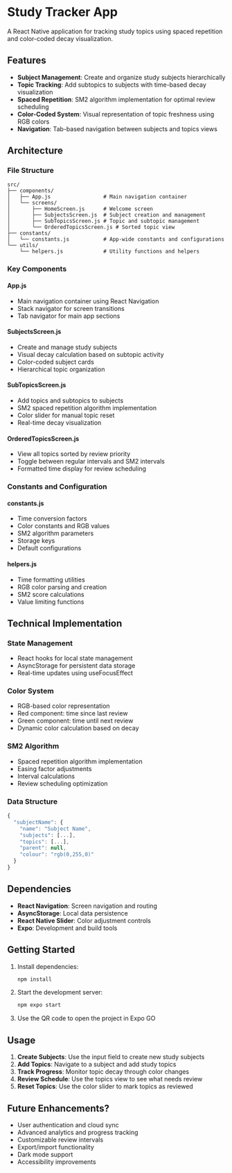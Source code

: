 # Study Tracker App

A React Native application for tracking study topics using spaced repetition and color-coded decay visualization.

## Features

- **Subject Management**: Create and organize study subjects hierarchically
- **Topic Tracking**: Add subtopics to subjects with time-based decay visualization
- **Spaced Repetition**: SM2 algorithm implementation for optimal review scheduling
- **Color-Coded System**: Visual representation of topic freshness using RGB colors
- **Navigation**: Tab-based navigation between subjects and topics views

## Architecture

### File Structure

```
src/
├── components/
│   ├── App.js                 # Main navigation container
│   └── screens/
│       ├── HomeScreen.js      # Welcome screen
│       ├── SubjectsScreen.js  # Subject creation and management
│       ├── SubTopicsScreen.js # Topic and subtopic management
│       └── OrderedTopicsScreen.js # Sorted topic view
├── constants/
│   └── constants.js           # App-wide constants and configurations
└── utils/
    └── helpers.js             # Utility functions and helpers
```

### Key Components

#### App.js
- Main navigation container using React Navigation
- Stack navigator for screen transitions
- Tab navigator for main app sections

#### SubjectsScreen.js
- Create and manage study subjects
- Visual decay calculation based on subtopic activity
- Color-coded subject cards
- Hierarchical topic organization

#### SubTopicsScreen.js
- Add topics and subtopics to subjects
- SM2 spaced repetition algorithm implementation
- Color slider for manual topic reset
- Real-time decay visualization

#### OrderedTopicsScreen.js
- View all topics sorted by review priority
- Toggle between regular intervals and SM2 intervals
- Formatted time display for review scheduling

### Constants and Configuration

#### constants.js
- Time conversion factors
- Color constants and RGB values
- SM2 algorithm parameters
- Storage keys
- Default configurations

#### helpers.js
- Time formatting utilities
- RGB color parsing and creation
- SM2 score calculations
- Value limiting functions

## Technical Implementation

### State Management
- React hooks for local state management
- AsyncStorage for persistent data storage
- Real-time updates using useFocusEffect

### Color System
- RGB-based color representation
- Red component: time since last review
- Green component: time until next review
- Dynamic color calculation based on decay

### SM2 Algorithm
- Spaced repetition algorithm implementation
- Easing factor adjustments
- Interval calculations
- Review scheduling optimization

### Data Structure
```javascript
{
  "subjectName": {
    "name": "Subject Name",
    "subjects": [...],
    "topics": [...],
    "parent": null,
    "colour": "rgb(0,255,0)"
  }
}
```

## Dependencies

- **React Navigation**: Screen navigation and routing
- **AsyncStorage**: Local data persistence
- **React Native Slider**: Color adjustment controls
- **Expo**: Development and build tools

## Getting Started

1. Install dependencies:
   ```bash
   npm install
   ```

2. Start the development server:
   ```bash
   npm expo start
   ```
3. Use the QR code to open the project in Expo GO


## Usage

1. **Create Subjects**: Use the input field to create new study subjects
2. **Add Topics**: Navigate to a subject and add study topics
3. **Track Progress**: Monitor topic decay through color changes
4. **Review Schedule**: Use the topics view to see what needs review
5. **Reset Topics**: Use the color slider to mark topics as reviewed




## Future Enhancements?

- User authentication and cloud sync
- Advanced analytics and progress tracking
- Customizable review intervals
- Export/import functionality
- Dark mode support
- Accessibility improvements 